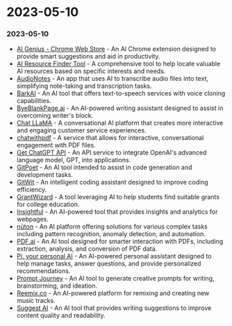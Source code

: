 # 2023-05-10

### 2023-05-10

* [AI Genius - Chrome Web Store](https://chrome.google.com/webstore/detail/ai-genius/ohepjelkmfachklkbaidkgeidegifmdj?utm\_source=futurepedia\&utm\_medium=marketplace\&utm\_campaign=futurepedia) - An AI Chrome extension designed to provide smart suggestions and aid in productivity.
* [AI Resource Finder Tool](https://www.interestedinai.com/ai-resource-finder-tool) - A comprehensive tool to help locate valuable AI resources based on specific interests and needs.
* [AudioNotes](https://audionotes.app/) - An app that uses AI to transcribe audio files into text, simplifying note-taking and transcription tasks.
* [BarkAI](https://serp.ai/tools/bark-text-to-speech-ai-voice-clone-app/) - An AI tool that offers text-to-speech services with voice cloning capabilities.
* [ByeBlankPage.ai](https://www.byeblankpage.ai/) - An AI-powered writing assistant designed to assist in overcoming writer's block.
* [Chat LLaMA](https://serp.ai/tools/chat-llama/) - A conversational AI platform that creates more interactive and engaging customer service experiences.
* [chatwithpdf](https://chatwithpdf.sdan.io/) - A service that allows for interactive, conversational engagement with PDF files.
* [Get ChatGPT API](https://getgptapi.com/) - An API service to integrate OpenAI's advanced language model, GPT, into applications.
* [GitPoet](https://www.gitpoet.dev/) - An AI tool intended to assist in code generation and development tasks.
* [GitWit](https://www.gitwit.dev/) - An intelligent coding assistant designed to improve coding efficiency.
* [GrantWizard](https://collegegrantwizard.com/) - A tool leveraging AI to help students find suitable grants for college education.
* [Insightful](https://insightful.page/) - An AI-powered tool that provides insights and analytics for webpages.
* [nūton](https://www.nuton.ai/) - An AI platform offering solutions for various complex tasks including pattern recognition, anomaly detection, and automation.
* [PDF.ai](https://pdf.ai/) - An AI tool designed for smarter interaction with PDFs, including extraction, analysis, and conversion of PDF data.
* [Pi, your personal AI](https://heypi.com/talk) - An AI-powered personal assistant designed to help manage tasks, answer questions, and provide personalized recommendations.
* [Prompt Journey](https://promptjourney.aiboat.io/) - An AI tool to generate creative prompts for writing, brainstorming, and ideation.
* [Reemix.co](https://reemix.co/) - An AI-powered platform for remixing and creating new music tracks.
* [Suggest AI](https://suggest-ai.vercel.app/) - An AI tool that provides writing suggestions to improve content quality and readability.
